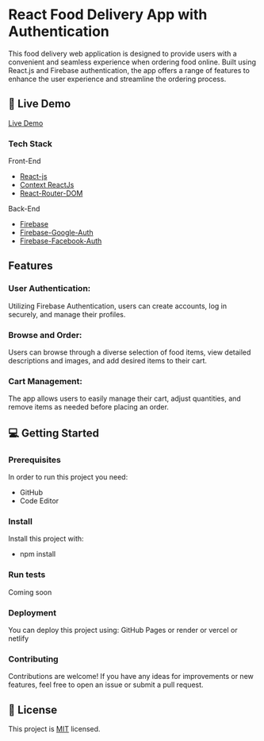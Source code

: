 # React Food Delivery App with Authentication

This food delivery web application is designed to provide users with a convenient and seamless experience when ordering food online. Built using React.js and Firebase authentication, the app offers a range of features to enhance the user experience and streamline the ordering process.

## 🚀 Live Demo <a name="live-demo"></a>

[Live Demo](https://food-delivery-website-aatif-12.vercel.app/) 


### Tech Stack <a name="tech-stack"></a>

  <summary>Front-End</summary>
  <ul>
    <li><a href="https://reactjs.org/">React-js</a></li>
    <li><a href="https://legacy.reactjs.org/docs/context.html">Context ReactJs</a></li>
     <li><a href="https://reactrouter.com/en/main">React-Router-DOM</a></li>
  </ul>
  <summary>Back-End</summary>
  <ul>
    <li><a href="https://firebase.google.com/docs">Firebase</a></li>
    <li><a href="https://firebase.google.com/docs/auth/web/google-signin">Firebase-Google-Auth</a></li>
    <li><a href="https://firebase.google.com/docs/auth/web/facebook-login">Firebase-Facebook-Auth</a></li>
  </ul>

## Features
<h3>User Authentication:</h3>
<p>Utilizing Firebase Authentication, users can create accounts, log in securely, and manage their profiles.</p>

<h3>Browse and Order:</h3>
<p>Users can browse through a diverse selection of food items, view detailed descriptions and images, and add desired items to their cart.</p>

<h3>Cart Management:</h3>
<p>The app allows users to easily manage their cart, adjust quantities, and remove items as needed before placing an order.</p>

## 💻 Getting Started <a name="getting-started"></a>

### Prerequisites

In order to run this project you need:

* GitHub
* Code Editor



### Install

Install this project with:

* npm install


### Run tests

Coming soon

### Deployment <a name="deployment"></a>

You can deploy this project using: GitHub Pages or render or vercel or netlify


### Contributing

Contributions are welcome! If you have any ideas for improvements or new features, feel free to open an issue or submit a pull request.

## 📝 License <a name="license"></a>

This project is [MIT](./LICENSE) licensed.

